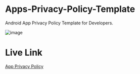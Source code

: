 # Apps-Privacy-Policy-Template
Android App Privacy Policy Template for Developers.

![image](https://user-images.githubusercontent.com/20369800/102677730-ace73e80-41c9-11eb-9276-1224a7ed43ae.png)

# Live Link 
[App Privacy Policy](https://github.com/ganeshkavhar/Apps-Privacy-Policy-Template/blob/main/AppPP.html)
